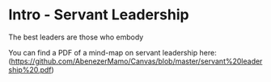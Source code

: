 # Intro - Servant Leadership
The best leaders are those who embody

You can find a PDF of a mind-map on servant leadership here: (https://github.com/AbenezerMamo/Canvas/blob/master/servant%20leadership%20.pdf)
